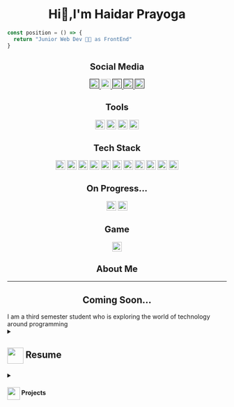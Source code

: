 <h1 align="center">Hi👋,I'm Haidar Prayoga</h1>
<div>


```javascript
const position = () => {
  return "Junior Web Dev 👨‍💻 as FrontEnd"
}
```


</div>








  <div align="center">
    <h2 style="font-size: 20px;">Social Media</h2>
    <a href="">
      <img src="https://img.shields.io/badge/Instagram-E4405F?style=for-the-badge&logo=instagram&logoColor=white" alt="" style=" height:22px;">
    </a>
    <a href="www.linkedin.com/in/
haidar-prayoga-88609a288
">
      <img src="https://img.shields.io/badge/LinkedIn-0077B5?style=for-the-badge&logo=linkedin&logoColor=white" alt="" style=" height:22px;">
    </a>
    <a href="">
      <img src="https://img.shields.io/badge/-Sololearn-3a464b?style=for-the-badge&logo=Sololearn&logoColor=white" alt="" style=" height:22px;">
    </a>
    <a href="">
      <img src="https://img.shields.io/badge/Discord-5865F2.svg?style=for-the-badge&logo=Discord&logoColor=white" alt="" style=" height:22px;">
    </a>
    <a href="">
      <img src="https://img.shields.io/badge/WhatsApp-25D366.svg?style=for-the-badge&logo=WhatsApp&logoColor=white" alt="" style=" height:22px;">
    </a>
  </div>
  <div align="center">
    <h2 style="font-size: 20px;">Tools</h2>
  <img src="https://img.shields.io/badge/Visual_Studio_Code-0078D4?style=for-the-badge&logo=visual%20studio%20code&logoColor=white" style="height:22px; " />
  <img src="https://img.shields.io/badge/Figma-F24E1E?style=for-the-badge&logo=figma&logoColor=white" style="height:22px; " />
    <img src="https://img.shields.io/badge/SonarLint-CB2029?style=for-the-badge&logo=sonarlint&logoColor=white" style="height:22px; " />
    <img src="https://img.shields.io/badge/Canva-00C4CC.svg?style=for-the-badge&logo=Canva&logoColor=white" style="height:22px; " />
  </div>
  <div align="center">
    <h2  style="font-size: 20px;">Tech Stack</h2>
  <img src="https://img.shields.io/badge/HTML5-E34F26?style=for-the-badge&logo=html5&logoColor=white" style="height:22px; " />
  <img src="https://img.shields.io/badge/CSS3-1572B6?style=for-the-badge&logo=css3&logoColor=white" style="height:22px; " />
  <img src="https://img.shields.io/badge/JavaScript-323330?style=for-the-badge&logo=javascript&logoColor=F7DF1E" style="height:22px; " />
  <img src="https://img.shields.io/badge/Node.js-43853D?style=for-the-badge&logo=node.js&logoColor=white" style="height:22px; " />
  <img src="https://img.shields.io/badge/PHP-777BB4?style=for-the-badge&logo=php&logoColor=white" style="height:22px; " />
  <img src="https://img.shields.io/badge/Tailwind_CSS-38B2AC?style=for-the-badge&logo=tailwind-css&logoColor=white" style="height:22px; " />
  <img src="https://img.shields.io/badge/Bootstrap-563D7C?style=for-the-badge&logo=bootstrap&logoColor=white" style="height:22px; " />
  <img src="https://img.shields.io/badge/jQuery-0769AD?style=for-the-badge&logo=jquery&logoColor=white" style="height:22px; " />
  <img src="https://img.shields.io/badge/MySQL-4479A1.svg?style=for-the-badge&logo=MySQL&logoColor=white" style="height:22px; " />
  <img src="https://img.shields.io/badge/SQLite-07405E?style=for-the-badge&logo=sqlite&logoColor=white" alt="" style="height:22px; ">
  <img src="https://img.shields.io/badge/htmx-3366CC.svg?style=for-the-badge&logo=htmx&logoColor=white" alt="" style="height:22px; ">
  </div>
  <div align="center">
    <h2 style="font-size: 20px;">On Progress...</h2>
    <img src="https://img.shields.io/badge/Laravel-FF2D20?style=for-the-badge&logo=laravel&logoColor=white" style="height:22px; " />
    <img src="https://img.shields.io/badge/React-20232A?style=for-the-badge&logo=react&logoColor=61DAFB" style="height:22px; " />
  </div>
  <div align="center">
<h2 style="font-size: 20px; ">Game</h2>
    <img src="https://img.shields.io/badge/Riot_Games-D32936?style=for-the-badge&logo=riot-games&logoColor=white" style="height:22px; " />
  </div>
  <!-- About -->
   <div align="center">
    <h2 style="font-size: 20px;">About Me</h2></h2>
   </div>
<hr align="center">
<div align="center"">
  <h2>Coming Soon...</h2>
</div>
<div>
  I am a third semester student who is exploring the world of technology around programming
</div>
<details>
 <summary>
    <h2> 
      <img align="center" src="https://github.com/[YourUsername]/[YourUsername]/blob/main/icons/about.png" width="37" /> 
    Resume
    </h2>
</summary>

 <details>
  <summary><h4> <img align="center" src="https://github.com/haidar-prayoga/haidar/blob/main/icons/academics.gif" width="29"/> Academics</h4></summary>
  <span><img src="https://img.shields.io/badge/BTECH-Muria Kudus University-1877F2?style=for-the-badge"></span>
  <span><img src="https://img.shields.io/badge/GPA-3.80-EFEEE9?style=for-the-badge"></span>
 </details>

 <details>
  <summary><h4> <img align="center" src="https://github.com/haidar-prayoga/haidar/blob/main/icons/experience.gif" width="29"/> Experience</h4></summary>
  - ** Junior Web Developer ** 
    - Moderate in tech stack learning
 </details>
</details>


<details>
  <summary><h4> <img align="center" src="https://github.com/haidar-prayoga/haidar/blob/main/icons/projects.gif" width="29"/> Projects</h4></summary>
  <span></span>
  
</details>

